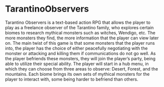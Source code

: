 # TarantinoObservers
Tarantino Observers is a text-based action RPG that allows the player to play as a freelance observer of the Tarantino family, who explores certain biomes to research mythical monsters such as witches, Wendigo, etc. The more monsters they find, the more information that the player can view later on. The main twist of this game is that some monsters that the player runs into, the player has the choice of either peacefully negotiating with the monster or attacking and killing them if communications do not go well. As the player befriends these monsters, they will join the player’s party, being able to utilize their special ability. The player will start in a hub menu, in which they can choose from three areas to observe: Desert, Forest, and the mountains. Each biome brings its own sets of mythical monsters for the player to interact with, some being harder to befriend than others.
